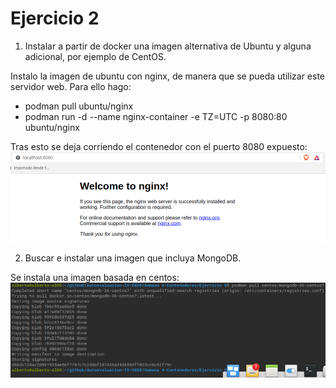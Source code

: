# Ejercicio 2

1. Instalar a partir de docker una imagen alternativa de Ubuntu y alguna adicional, por ejemplo de CentOS.

Instalo la imagen de ubuntu con nginx, de manera que se pueda utilizar este servidor web. Para ello hago:

  * podman pull ubuntu/nginx
  * podman run -d --name nginx-container -e TZ=UTC -p 8080:80 ubuntu/nginx

Tras esto se deja corriendo el contenedor con el puerto 8080 expuesto:
![nginx-lanzado](https://github.com/AlbertoLejarraga/Autoevaluacion-IV-2020/blob/main/Semana%204-Contenedores/img/ubuntu-nginx.png)


2. Buscar e instalar una imagen que incluya MongoDB.

Se instala una imagen basada en centos:
![centos-mongo](https://github.com/AlbertoLejarraga/Autoevaluacion-IV-2020/blob/main/Semana%204-Contenedores/img/centos-mongo.png)
